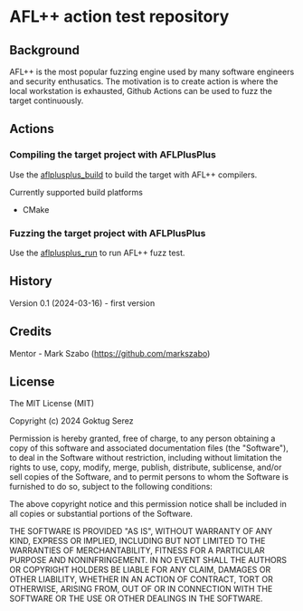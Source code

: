 # AFL++ action test repository


## Background

AFL++ is the most popular fuzzing engine used by many software engineers and security enthusatics. 
The motivation is to create action is where the local workstation is exhausted, Github Actions can be used to fuzz the target continuously.

## Actions

### Compiling the target project with AFLPlusPlus

Use the [aflplusplus_build](./aflplusplus_build/action.yaml) to build the target with AFL++ compilers.

Currently supported build platforms
- CMake

### Fuzzing the target project with AFLPlusPlus

Use the [aflplusplus_run](./aflplusplus_run/action.yaml) to run AFL++ fuzz test.

## History
 
Version 0.1 (2024-03-16) - first version 
 
## Credits
 
Mentor - Mark Szabo (https://github.com/markszabo)
 
## License
 
The MIT License (MIT)

Copyright (c) 2024 Goktug Serez

Permission is hereby granted, free of charge, to any person obtaining a copy of this software and associated documentation files (the "Software"), to deal in the Software without restriction, including without limitation the rights to use, copy, modify, merge, publish, distribute, sublicense, and/or sell copies of the Software, and to permit persons to whom the Software is furnished to do so, subject to the following conditions:

The above copyright notice and this permission notice shall be included in all copies or substantial portions of the Software.

THE SOFTWARE IS PROVIDED "AS IS", WITHOUT WARRANTY OF ANY KIND, EXPRESS OR IMPLIED, INCLUDING BUT NOT LIMITED TO THE WARRANTIES OF MERCHANTABILITY, FITNESS FOR A PARTICULAR PURPOSE AND NONINFRINGEMENT. IN NO EVENT SHALL THE AUTHORS OR COPYRIGHT HOLDERS BE LIABLE FOR ANY CLAIM, DAMAGES OR OTHER LIABILITY, WHETHER IN AN ACTION OF CONTRACT, TORT OR OTHERWISE, ARISING FROM, OUT OF OR IN CONNECTION WITH THE SOFTWARE OR THE USE OR OTHER DEALINGS IN THE SOFTWARE.
